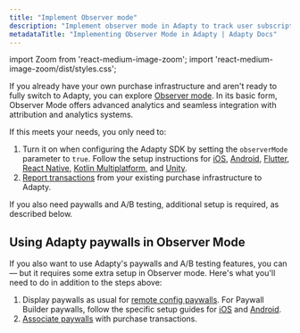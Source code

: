 ```yaml
---
title: "Implement Observer mode"
description: "Implement observer mode in Adapty to track user subscription events."
metadataTitle: "Implementing Observer Mode in Adapty | Adapty Docs"
---
```


import Zoom from 'react-medium-image-zoom';
import 'react-medium-image-zoom/dist/styles.css';

If you already have your own purchase infrastructure and aren't ready to fully switch to Adapty, you can explore [Observer mode](observer-vs-full-mode). In its basic form, Observer Mode offers advanced analytics and seamless integration with attribution and analytics systems.

If this meets your needs, you only need to:
1. Turn it on when configuring the Adapty SDK by setting the `observerMode` parameter to `true`. Follow the setup instructions for [iOS](sdk-installation-ios#configure-adapty-sdk), [Android](sdk-installation-android#configure-adapty-sdk), [Flutter](sdk-installation-flutter#configure-adapty-sdk), [React Native](sdk-installation-reactnative#configure-adapty-sdk), [Kotlin Multiplatform](sdk-installation-kotlin-multiplatform.md#configure-adapty-sdk), and [Unity](sdk-installation-unity#configure-adapty-sdk).
2. [Report transactions](report-transactions-observer-mode) from your existing purchase infrastructure to Adapty.

If you also need paywalls and A/B testing, additional setup is required, as described below.

## Using Adapty paywalls in Observer Mode

If you also want to use Adapty's paywalls and A/B testing features, you can — but it requires some extra setup in Observer mode. Here's what you'll need to do in addition to the steps above:

1. Display paywalls as usual for [remote config paywalls](display-remote-config-paywalls). For Paywall Builder paywalls, follow the specific setup guides for [iOS](ios-present-paywall-builder-paywalls-in-observer-mode) and [Android](android-present-paywall-builder-paywalls-in-observer-mode).
3. [Associate paywalls](report-transactions-observer-mode) with purchase transactions.

